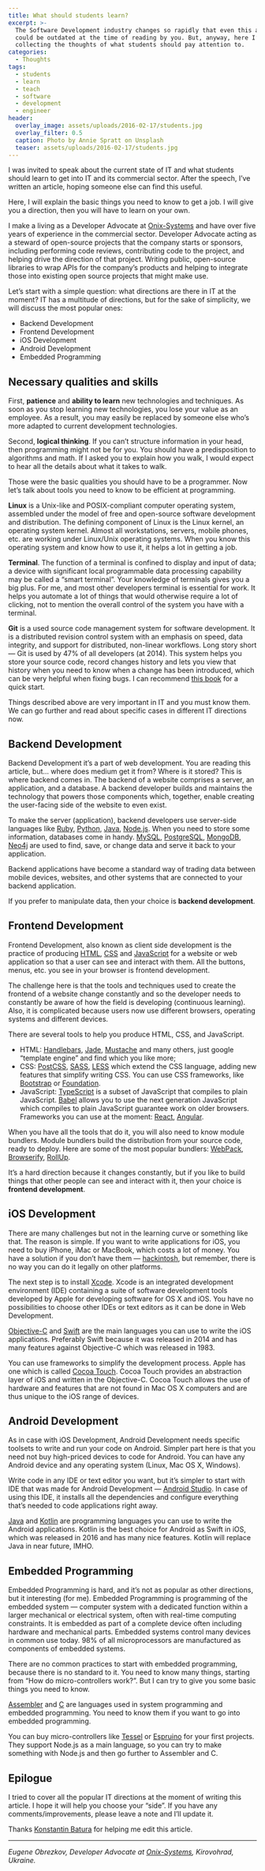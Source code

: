 ```yaml
---
title: What should students learn?
excerpt: >-
  The Software Development industry changes so rapidly that even this article
  could be outdated at the time of reading by you. But, anyway, here I’m
  collecting the thoughts of what students should pay attention to.
categories:
  - Thoughts
tags:
  - students
  - learn
  - teach
  - software
  - development
  - engineer
header:
  overlay_image: assets/uploads/2016-02-17/students.jpg
  overlay_filter: 0.5
  caption: Photo by Annie Spratt on Unsplash
  teaser: assets/uploads/2016-02-17/students.jpg
---
```


I was invited to speak about the current state of IT and what students should learn to get into IT and its commercial sector.
After the speech, I’ve written an article, hoping someone else can find this useful.

Here, I will explain the basic things you need to know to get a job.
I will give you a direction, then you will have to learn on your own.

I make a living as a Developer Advocate at [Onix-Systems](http://onix-systems.com) and have over five years of experience in the commercial sector.
Developer Advocate acting as a steward of open-source projects that the company starts or sponsors, including performing code reviews, contributing code to the project, and helping drive the direction of that project.
Writing public, open-source libraries to wrap APIs for the company’s products and helping to integrate those into existing open source projects that might make use.

Let’s start with a simple question: what directions are there in IT at the moment?
IT has a multitude of directions, but for the sake of simplicity, we will discuss the most popular ones:

- Backend Development
- Frontend Development
- iOS Development
- Android Development
- Embedded Programming

## Necessary qualities and skills

First, **patience** and **ability to learn** new technologies and techniques.
As soon as you stop learning new technologies, you lose your value as an employee.
As a result, you may easily be replaced by someone else who’s more adapted to current development technologies.

Second, **logical thinking**.
If you can’t structure information in your head, then programming might not be for you.
You should have a predisposition to algorithms and math.
If I asked you to explain how you walk, I would expect to hear all the details about what it takes to walk.

Those were the basic qualities you should have to be a programmer.
Now let’s talk about tools you need to know to be efficient at programming.

**Linux** is a Unix-like and POSIX-compliant computer operating system, assembled under the model of free and open-source software development and distribution.
The defining component of Linux is the Linux kernel, an operating system kernel.
Almost all workstations, servers, mobile phones, etc. are working under Linux/Unix operating systems.
When you know this operating system and know how to use it, it helps a lot in getting a job.

**Terminal**.
The function of a terminal is confined to display and input of data; a device with significant local programmable data processing capability may be called a “smart terminal”.
Your knowledge of terminals gives you a big plus.
For me, and most other developers terminal is essential for work.
It helps you automate a lot of things that would otherwise require a lot of clicking, not to mention the overall control of the system you have with a terminal.

**Git** is a used source code management system for software development.
It is a distributed revision control system with an emphasis on speed, data integrity, and support for distributed, non-linear workflows.
Long story short — Git is used by 47% of all developers (at 2014).
This system helps you store your source code, record changes history and lets you view that history when you need to know when a change has been introduced, which can be very helpful when fixing bugs.
I can recommend [this book](https://git-scm.com/book/en/v2/Getting-Started-About-Version-Control) for a quick start.

Things described above are very important in IT and you must know them.
We can go further and read about specific cases in different IT directions now.

## Backend Development

Backend Development it’s a part of web development.
You are reading this article, but… where does medium get it from?
Where is it stored?
This is where backend comes in.
The backend of a website comprises a server, an application, and a database.
A backend developer builds and maintains the technology that powers those components which, together, enable creating the user-facing side of the website to even exist.

To make the server (application), backend developers use server-side languages like [Ruby](https://www.ruby-lang.org/), [Python](https://www.python.org), [Java](https://www.java.com/), [Node.js](https://nodejs.org/).
When you need to store some information, databases come in handy.
[MySQL](https://www.mysql.com), [PostgreSQL](http://www.postgresql.org), [MongoDB](https://www.mongodb.org), [Neo4j](http://neo4j.com) are used to find, save, or change data and serve it back to your application.

Backend applications have become a standard way of trading data between mobile devices, websites, and other systems that are connected to your backend application.

If you prefer to manipulate data, then your choice is **backend development**.

## Frontend Development

Frontend Development, also known as client side development is the practice of producing [HTML](https://en.wikipedia.org/wiki/HTML), [CSS](https://en.wikipedia.org/wiki/Cascading_Style_Sheets) and [JavaScript](https://en.wikipedia.org/wiki/JavaScript) for a website or web application so that a user can see and interact with them.
All the buttons, menus, etc. you see in your browser is frontend development.

The challenge here is that the tools and techniques used to create the frontend of a website change constantly and so the developer needs to constantly be aware of how the field is developing (continuous learning).
Also, it is complicated because users now use different browsers, operating systems and different devices.

There are several tools to help you produce HTML, CSS, and JavaScript.

- HTML: [Handlebars](http://handlebarsjs.com), [Jade](http://jade-lang.com), [Mustache](http://mustache.github.io) and many others, just google “template engine” and find which you like more;
- CSS: [PostCSS](http://postcss.org), [SASS](http://sass-lang.com), [LESS](http://lesscss.org) which extend the CSS language, adding new features that simplify writing CSS. You can use CSS frameworks, like [Bootstrap](http://getbootstrap.com) or [Foundation](http://foundation.zurb.com).
- JavaScript: [TypeScript](http://www.typescriptlang.org) is a subset of JavaScript that compiles to plain JavaScript. [Babel](https://babeljs.io) allows you to use the next generation JavaScript which compiles to plain JavaScript guarantee work on older browsers. Frameworks you can use at the moment: [React](https://facebook.github.io/react/), [Angular](https://angularjs.org).

When you have all the tools that do it, you will also need to know module bundlers.
Module bundlers build the distribution from your source code, ready to deploy.
Here are some of the most popular bundlers: [WebPack](http://webpack.github.io/), [Browserify](http://browserify.org), [RollUp](http://rollupjs.org).

It’s a hard direction because it changes constantly, but if you like to build things that other people can see and interact with it, then your choice is **frontend development**.

## iOS Development

There are many challenges but not in the learning curve or something like that.
The reason is simple.
If you want to write applications for iOS, you need to buy iPhone, iMac or MacBook, which costs a lot of money.
You have a solution if you don’t have them — [hackintosh](http://www.hackintosh.com), but remember, there is no way you can do it legally on other platforms.

The next step is to install [Xcode](https://developer.apple.com/xcode/).
Xcode is an integrated development environment (IDE) containing a suite of software development tools developed by Apple for developing software for OS X and iOS.
You have no possibilities to choose other IDEs or text editors as it can be done in Web Development.

[Objective-C](https://en.wikipedia.org/wiki/Objective-C) and [Swift](https://en.wikipedia.org/wiki/Swift_%28programming_language%29) are the main languages you can use to write the iOS applications.
Preferably Swift because it was released in 2014 and has many features against Objective-C which was released in 1983.

You can use frameworks to simplify the development process.
Apple has one which is called [Cocoa Touch](https://en.wikipedia.org/wiki/Cocoa_Touch).
Cocoa Touch provides an abstraction layer of iOS and written in the Objective-C.
Cocoa Touch allows the use of hardware and features that are not found in Mac OS X computers and are thus unique to the iOS range of devices.

## Android Development

As in case with iOS Development, Android Development needs specific toolsets to write and run your code on Android.
Simpler part here is that you need not buy high-priced devices to code for Android.
You can have any Android device and any operating system (Linux, Mac OS X, Windows).

Write code in any IDE or text editor you want, but it’s simpler to start with IDE that was made for Android Development — [Android Studio](http://developer.android.com/sdk/).
In case of using this IDE, it installs all the dependencies and configure everything that’s needed to code applications right away.

[Java](https://en.wikipedia.org/wiki/Java_%28programming_language%29) and [Kotlin](https://kotlinlang.org) are programming languages you can use to write the Android applications.
Kotlin is the best choice for Android as Swift in iOS, which was released in 2016 and has many nice features.
Kotlin will replace Java in near future, IMHO.

## Embedded Programming

Embedded Programming is hard, and it’s not as popular as other directions, but it interesting (for me).
Embedded Programming is programming of the embedded system — computer system with a dedicated function within a larger mechanical or electrical system, often with real-time computing constraints.
It is embedded as part of a complete device often including hardware and mechanical parts.
Embedded systems control many devices in common use today.
98% of all microprocessors are manufactured as components of embedded systems.

There are no common practices to start with embedded programming, because there is no standard to it.
You need to know many things, starting from “How do micro-controllers work?”.
But I can try to give you some basic things you need to know.

[Assembler](https://en.wikipedia.org/wiki/Assembly_language) and [C](https://en.wikipedia.org/wiki/C_%28programming_language%29) are languages used in system programming and embedded programming.
You need to know them if you want to go into embedded programming.

You can buy micro-controllers like [Tessel](https://tessel.io) or [Espruino](http://www.espruino.com) for your first projects.
They support Node.js as a main language, so you can try to make something with Node.js and then go further to Assembler and C.

## Epilogue

I tried to cover all the popular IT directions at the moment of writing this article.
I hope it will help you choose your “side”.
If you have any comments/improvements, please leave a note and I’ll update it.

Thanks [Konstantin Batura](https://medium.com/u/9f08a06ac553) for helping me edit this article.

---

_Eugene Obrezkov, Developer Advocate at_ [_Onix-Systems_](http://onix-systems.com)_, Kirovohrad, Ukraine._

